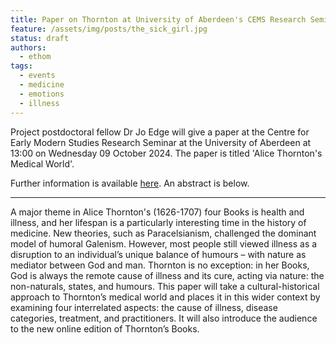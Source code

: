 ```yaml
---
title: Paper on Thornton at University of Aberdeen's CEMS Research Seminar
feature: /assets/img/posts/the_sick_girl.jpg
status: draft
authors:
  - ethom
tags:
  - events
  - medicine
  - emotions
  - illness
---
```


Project postdoctoral fellow Dr Jo Edge will give a paper at the Centre for Early Modern Studies Research Seminar at the University of Aberdeen at 13:00 on Wednesday 09 October 2024. The paper is titled 'Alice Thornton's Medical World'.

Further information is available [here](https://www.abdn.ac.uk/sdhp/events/21264/). An abstract is below.

---

A major theme in Alice Thornton's (1626-1707) four Books is health and illness, and her lifespan is a particularly interesting time in the history of medicine. New theories, such as Paracelsianism, challenged the dominant model of humoral Galenism. However, most people still viewed illness as a disruption to an individual’s unique balance of humours – with nature as mediator between God and man. Thornton is no exception: in her Books, God is always the remote cause of illness and its cure, acting via nature: the non-naturals, states, and humours. This paper will take a cultural-historical approach to Thornton’s medical world and places it in this wider context by examining four interrelated aspects: the cause of illness, disease categories, treatment, and practitioners. It will also introduce the audience to the new online edition of Thornton’s Books.
